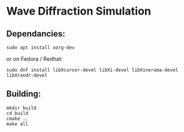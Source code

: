 # Wave Diffraction Simulation

## Dependancies:

	sudo apt install xorg-dev
	
or on Fedora / Redhat:

	sudo dnf install libXcursor-devel libXi-devel libXinerama-devel libXrandr-devel



## Building:

	mkdir build
	cd build
	cmake ..
	make all
